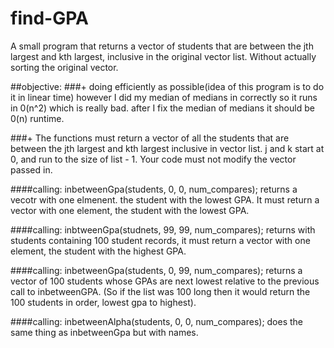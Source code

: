 # find-GPA
A small program that returns a vector of students that are between the jth largest and kth largest, inclusive in the original vector list. Without actually sorting the original vector.

##objective:
  ###+ doing efficiently as possible(idea of this program is to do it in linear time)
    however I did my median of medians in correctly so it runs in 0(n^2) which is really bad.
    after I fix the median of medians it should be 0(n) runtime.
  
 ###+ The functions must return a vector of all the students that are between the jth largest
    and kth largest inclusive in vector list. j and k start at 0, and run to the size of list
    - 1. Your code must not modify the vector passed in.
   
   ####calling: inbetweenGpa(students, 0, 0, num_compares);
    returns a vecotr with one elmenent. the student with the lowest GPA.
    It must return a vector with one element, the student with the lowest GPA. 
    
  ####calling: inbtweenGpa(studnets, 99, 99, num_compares);
    returns with students containing 100 student records, it must return a vector
    with one element, the student with the highest GPA. 
    
  ####calling: inbetweenGpa(students, 0, 99, num_compares);
    returns a vector of 100 students whose GPAs are next lowest relative to the previous
    call to inbetweenGPA. (So if the list was 100 long then it would return the 100 students in order, lowest gpa to highest).

    
 ####calling: inbetweenAlpha(students, 0, 0, num_compares);
    does the same thing as inbetweenGpa but with names.
